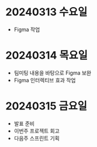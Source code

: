 # 20240313 수요일

- Figma 작업

# 20240314 목요일

- 팀미팅 내용을 바탕으로 Figma 보완
- Figma 인터렉티브 효과 작업

# 20240315 금요일

- 발표 준비
- 이번주 프로젝트 회고
- 다음주 스프린트 기획